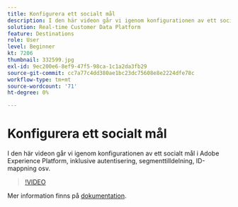 ```yaml
---
title: Konfigurera ett socialt mål
description: I den här videon går vi igenom konfigurationen av ett socialt mål i Adobe Experience Platform, inklusive autentisering, segmenttilldelning, ID-mappning osv.
solution: Real-time Customer Data Platform
feature: Destinations
role: User
level: Beginner
kt: 7206
thumbnail: 332599.jpg
exl-id: 9ec200e6-8ef9-47f5-98ca-1c1a2da3fb29
source-git-commit: cc7a77c4dd380ae1bc23dc75608e8e2224dfe78c
workflow-type: tm+mt
source-wordcount: '71'
ht-degree: 0%

---
```


# Konfigurera ett socialt mål

I den här videon går vi igenom konfigurationen av ett socialt mål i Adobe Experience Platform, inklusive autentisering, segmenttilldelning, ID-mappning osv.

>[!VIDEO](https://video.tv.adobe.com/v/332599/?quality=12&learn=on)

Mer information finns på [dokumentation](https://experienceleague.adobe.com/docs/experience-platform/destinations/catalog/social/overview.html).
